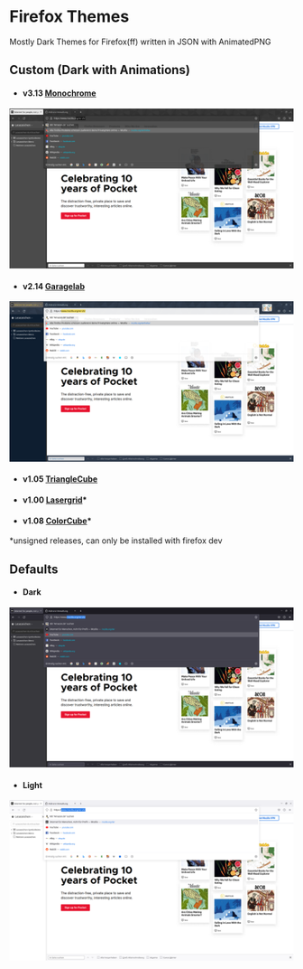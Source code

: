 # **Firefox** Themes
Mostly Dark Themes for Firefox(ff) written in JSON with AnimatedPNG

## Custom (Dark with Animations)

* #### v3.13 [Monochrome](monochrome)
[![monochrome theme preview](https://github.com/MintArchit/ff-themes/blob/assets/ff_monochrome_preview.png)](https://github.com/MintArchit/ff-themes/tree/master/monochrome)

* #### v2.14 [Garagelab](gl-dark)
[![gl-dark theme preview](https://github.com/MintArchit/ff-themes/blob/assets/ff_gl-dark_preview.png)](https://github.com/MintArchit/ff-themes/tree/master/gl-dark)

* #### v1.05 [TriangleCube](triangle_cube)

* #### v1.00 [Lasergrid](lasergrid)*

* #### v1.08 [ColorCube](color_cube)*

*unsigned releases, can only be installed with firefox dev

## Defaults

* #### Dark
[![dark theme preview](https://github.com/MintArchit/ff-themes/blob/assets/ff_dark_preview.png)]()

* #### Light
[![light theme preview](https://github.com/MintArchit/ff-themes/blob/assets/ff_light_preview.png)]()
